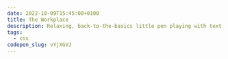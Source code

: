 ```yaml
---
date: 2022-10-09T15:45:00+0100
title: The Workplace
description: Relaxing, back-to-the-basics little pen playing with text effects.
tags:
  - css
codepen_slug: vYjXGVJ
---
```


<c-codepen slug="{{ codepen_slug }}"></c-codepen>
